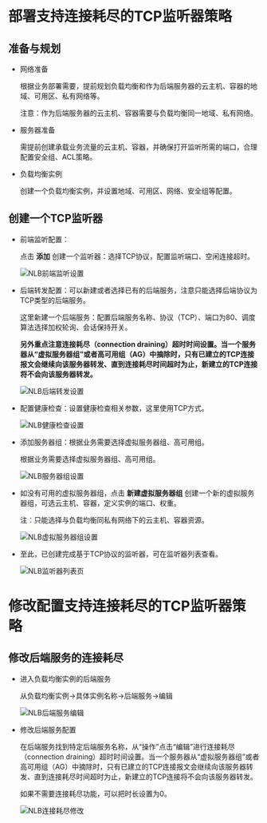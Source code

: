 # 部署支持连接耗尽的TCP监听器策略

## 准备与规划

- 网络准备

	根据业务部署需要，提前规划负载均衡和作为后端服务器的云主机、容器的地域、可用区、私有网络等。
	
	注意：作为后端服务器的云主机、容器需要与负载均衡同一地域、私有网络。

- 服务器准备

	需提前创建承载业务流量的云主机、容器，并确保打开监听所需的端口，合理配置安全组、ACL策略。

- 负载均衡实例

	创建一个负载均衡实例，并设置地域、可用区、网络、安全组等配置。

## 创建一个TCP监听器

- 前端监听配置：
	
	点击 **添加** 创建一个监听器：选择TCP协议，配置监听端口、空闲连接超时。

	![NLB前端监听设置](../../../../image/Networking/NLB/NLB-022.png)

- 后端转发配置：可以新建或者选择已有的后端服务，注意只能选择后端协议为TCP类型的后端服务。
	
	这里新建一个后端服务：配置后端服务名称、协议（TCP）、端口为80、调度算法选择加权轮询、会话保持开关。

    **另外重点注意连接耗尽（connection draining）超时时间设置。当一个服务器从“虚拟服务器组”或者高可用组（AG）中摘除时，只有已建立的TCP连接报文会继续向该服务器转发、直到连接耗尽时间超时为止，新建立的TCP连接将不会向该服务器转发。**

	![NLB后端转发设置](../../../../image/Networking/NLB/NLB-023.png)

- 配置健康检查：设置健康检查相关参数，这里使用TCP方式。

	![NLB健康检查设置](../../../../image/Networking/NLB/NLB-029.png)

- 添加服务器组：根据业务需要选择虚拟服务器组、高可用组。

	根据业务需要选择虚拟服务器组、高可用组。

	![NLB服务器组设置](../../../../image/Networking/NLB/NLB-030.png)

- 如没有可用的虚拟服务器组，点击 **新建虚拟服务器组** 创建一个新的虚拟服务器组，可选云主机、容器，定义实例的端口、权重。
	
	注：只能选择与负载均衡同私有网络下的云主机、容器资源。

	![NLB虚拟服务器组设置](../../../../image/Networking/NLB/NLB-079.png)

- 至此，已创建完成基于TCP协议的监听器，可在监听器列表查看。

	![NLB监听器列表页](../../../../image/Networking/NLB/NLB-057.png)

# 修改配置支持连接耗尽的TCP监听器策略

## 修改后端服务的连接耗尽

- 进入负载均衡实例的后端服务

	从负载均衡实例->具体实例名称->后端服务->编辑
  
    ![NLB后端服务编辑](../../../../image/Networking/NLB/NLB-BackEditEntrance.png)

- 修改后端服务配置

	在后端服务找到特定后端服务名称，从“操作”点击“编辑”进行连接耗尽（connection draining）超时时间设置。当一个服务器从“虚拟服务器组”或者高可用组（AG）中摘除时，只有已建立的TCP连接报文会继续向该服务器转发、直到连接耗尽时间超时为止，新建立的TCP连接将不会向该服务器转发。

    如果不需要连接耗尽功能，可以把时长设置为0。

    ![NLB连接耗尽修改](../../../../image/Networking/NLB/NLB-BackConnection.png)